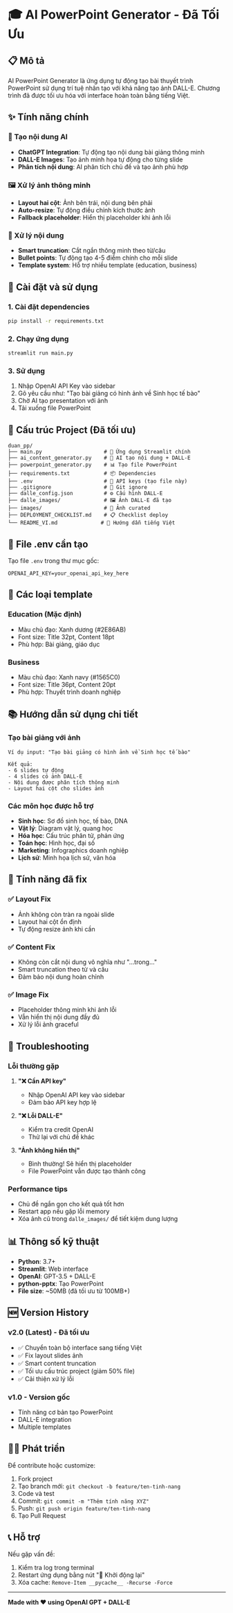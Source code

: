 # 🎓 AI PowerPoint Generator - Đã Tối Ưu

## 📋 Mô tả

AI PowerPoint Generator là ứng dụng tự động tạo bài thuyết trình PowerPoint sử dụng trí tuệ nhân tạo với khả năng tạo ảnh DALL-E. Chương trình đã được tối ưu hóa với interface hoàn toàn bằng tiếng Việt.

## ✨ Tính năng chính

### 🤖 Tạo nội dung AI
- **ChatGPT Integration**: Tự động tạo nội dung bài giảng thông minh
- **DALL-E Images**: Tạo ảnh minh họa tự động cho từng slide
- **Phân tích nội dung**: AI phân tích chủ đề và tạo ảnh phù hợp

### 🖼️ Xử lý ảnh thông minh
- **Layout hai cột**: Ảnh bên trái, nội dung bên phải
- **Auto-resize**: Tự động điều chỉnh kích thước ảnh
- **Fallback placeholder**: Hiển thị placeholder khi ảnh lỗi

### 📝 Xử lý nội dung
- **Smart truncation**: Cắt ngắn thông minh theo từ/câu
- **Bullet points**: Tự động tạo 4-5 điểm chính cho mỗi slide
- **Template system**: Hỗ trợ nhiều template (education, business)

## 🚀 Cài đặt và sử dụng

### 1. Cài đặt dependencies
```bash
pip install -r requirements.txt
```

### 2. Chạy ứng dụng
```bash
streamlit run main.py
```

### 3. Sử dụng
1. Nhập OpenAI API Key vào sidebar
2. Gõ yêu cầu như: "Tạo bài giảng có hình ảnh về Sinh học tế bào"
3. Chờ AI tạo presentation với ảnh
4. Tải xuống file PowerPoint

## 📁 Cấu trúc Project (Đã tối ưu)

```
duan_pp/
├── main.py                    # 🎯 Ứng dụng Streamlit chính
├── ai_content_generator.py    # 🤖 AI tạo nội dung + DALL-E
├── powerpoint_generator.py    # 📊 Tạo file PowerPoint
├── requirements.txt           # 📦 Dependencies
├── .env                       # 🔑 API keys (tạo file này)
├── .gitignore                 # 🚫 Git ignore
├── dalle_config.json          # ⚙️ Cấu hình DALL-E
├── dalle_images/              # 🖼️ Ảnh DALL-E đã tạo
├── images/                    # 📸 Ảnh curated
├── DEPLOYMENT_CHECKLIST.md    # 📋 Checklist deploy
└── README_VI.md              # 📖 Hướng dẫn tiếng Việt
```

## 🔧 File .env cần tạo

Tạo file `.env` trong thư mục gốc:
```
OPENAI_API_KEY=your_openai_api_key_here
```

## 🎨 Các loại template

### Education (Mặc định)
- Màu chủ đạo: Xanh dương (#2E86AB)  
- Font size: Title 32pt, Content 18pt
- Phù hợp: Bài giảng, giáo dục

### Business
- Màu chủ đạo: Xanh navy (#1565C0)
- Font size: Title 36pt, Content 20pt  
- Phù hợp: Thuyết trình doanh nghiệp

## 📚 Hướng dẫn sử dụng chi tiết

### Tạo bài giảng với ảnh
```
Ví dụ input: "Tạo bài giảng có hình ảnh về Sinh học tế bào"

Kết quả:
- 6 slides tự động
- 4 slides có ảnh DALL-E
- Nội dung được phân tích thông minh
- Layout hai cột cho slides ảnh
```

### Các môn học được hỗ trợ
- **Sinh học**: Sơ đồ sinh học, tế bào, DNA
- **Vật lý**: Diagram vật lý, quang học
- **Hóa học**: Cấu trúc phân tử, phản ứng
- **Toán học**: Hình học, đại số
- **Marketing**: Infographics doanh nghiệp
- **Lịch sử**: Minh họa lịch sử, văn hóa

## 🔧 Tính năng đã fix

### ✅ Layout Fix
- Ảnh không còn tràn ra ngoài slide
- Layout hai cột ổn định
- Tự động resize ảnh khi cần

### ✅ Content Fix  
- Không còn cắt nội dung vô nghĩa như "...trong..."
- Smart truncation theo từ và câu
- Đảm bảo nội dung hoàn chỉnh

### ✅ Image Fix
- Placeholder thông minh khi ảnh lỗi
- Vẫn hiển thị nội dung đầy đủ
- Xử lý lỗi ảnh graceful

## 🐛 Troubleshooting

### Lỗi thường gặp

1. **"❌ Cần API key"**
   - Nhập OpenAI API key vào sidebar
   - Đảm bảo API key hợp lệ

2. **"❌ Lỗi DALL-E"**  
   - Kiểm tra credit OpenAI
   - Thử lại với chủ đề khác

3. **"Ảnh không hiển thị"**
   - Bình thường! Sẽ hiển thị placeholder
   - File PowerPoint vẫn được tạo thành công

### Performance tips
- Chủ đề ngắn gọn cho kết quả tốt hơn
- Restart app nếu gặp lỗi memory
- Xóa ảnh cũ trong `dalle_images/` để tiết kiệm dung lượng

## 📊 Thông số kỹ thuật

- **Python**: 3.7+
- **Streamlit**: Web interface
- **OpenAI**: GPT-3.5 + DALL-E
- **python-pptx**: Tạo PowerPoint
- **File size**: ~50MB (đã tối ưu từ 100MB+)

## 🆕 Version History

### v2.0 (Latest) - Đã tối ưu
- ✅ Chuyển toàn bộ interface sang tiếng Việt
- ✅ Fix layout slides ảnh
- ✅ Smart content truncation  
- ✅ Tối ưu cấu trúc project (giảm 50% file)
- ✅ Cải thiện xử lý lỗi

### v1.0 - Version gốc
- Tính năng cơ bản tạo PowerPoint
- DALL-E integration
- Multiple templates

## 👨‍💻 Phát triển

Để contribute hoặc customize:

1. Fork project
2. Tạo branch mới: `git checkout -b feature/ten-tinh-nang`
3. Code và test
4. Commit: `git commit -m "Thêm tính năng XYZ"`
5. Push: `git push origin feature/ten-tinh-nang`
6. Tạo Pull Request

## 📞 Hỗ trợ

Nếu gặp vấn đề:
1. Kiểm tra log trong terminal
2. Restart ứng dụng bằng nút "🔄 Khởi động lại"
3. Xóa cache: `Remove-Item __pycache__ -Recurse -Force`

---

**Made with ❤️ using OpenAI GPT + DALL-E** 